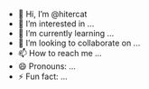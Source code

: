 - 👋 Hi, I’m @hitercat
- 👀 I’m interested in ...
- 🌱 I’m currently learning ...
- 💞️ I’m looking to collaborate on ...
- 📫 How to reach me ...
- 😄 Pronouns: ...
- ⚡ Fun fact: ...

<!---
hitercat/hitercat is a ✨ special ✨ repository because its `README.md` (this file) appears on your GitHub profile.
You can click the Preview link to take a look at your changes.
--->
